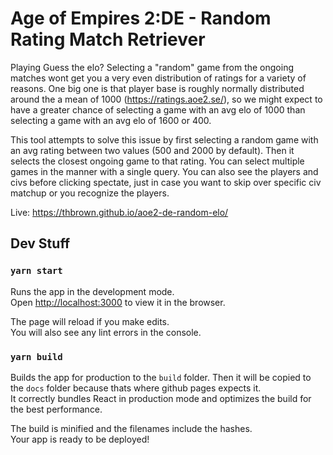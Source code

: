 # Age of Empires 2:DE - Random Rating Match Retriever

Playing Guess the elo? Selecting a "random" game from the ongoing matches wont get you a very even distribution of ratings for a variety of reasons. One big one is that player base is roughly normally distributed around the a mean of 1000 (https://ratings.aoe2.se/), so we might expect to have a greater chance of selecting a game with an avg elo of 1000 than selecting a game with an avg elo of 1600 or 400.

This tool attempts to solve this issue by first selecting a random game with an avg rating between two values (500 and 2000 by default). Then it selects the closest ongoing game to that rating. You can select multiple games in the manner with a single query. You can also see the players and civs before clicking spectate, just in case you want to skip over specific civ matchup or you recognize the players.

Live: https://thbrown.github.io/aoe2-de-random-elo/

## Dev Stuff

### `yarn start`

Runs the app in the development mode.\
Open [http://localhost:3000](http://localhost:3000) to view it in the browser.

The page will reload if you make edits.\
You will also see any lint errors in the console.

### `yarn build`

Builds the app for production to the `build` folder. Then it will be copied to the `docs` folder because thats where github pages expects it.\
It correctly bundles React in production mode and optimizes the build for the best performance.

The build is minified and the filenames include the hashes.\
Your app is ready to be deployed!
